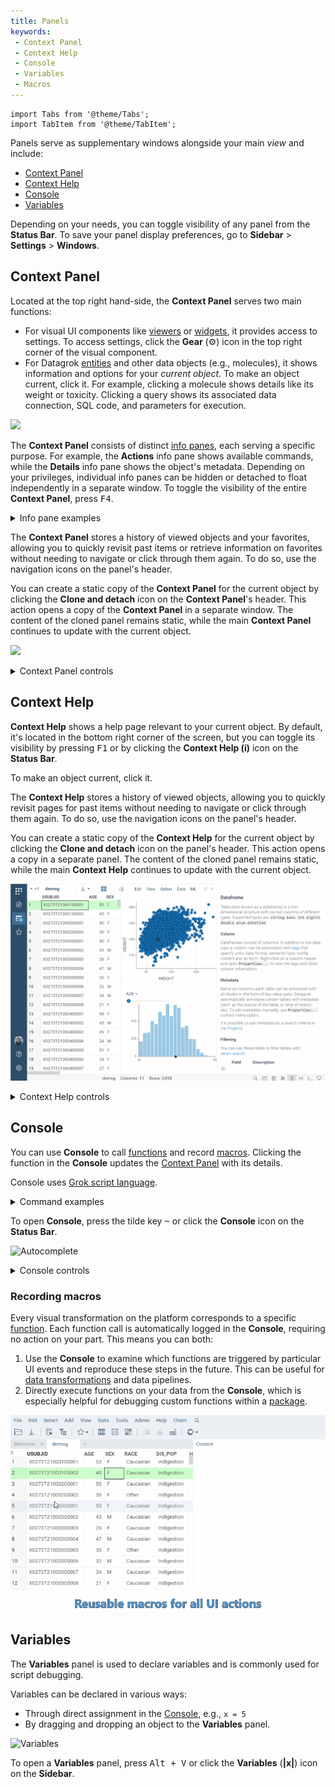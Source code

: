 ```yaml
---
title: Panels
keywords:
 - Context Panel
 - Context Help
 - Console
 - Variables
 - Macros
---
```


```mdx-code-block
import Tabs from '@theme/Tabs';
import TabItem from '@theme/TabItem';
```

Panels serve as supplementary windows alongside your main _view_ and include:

* [Context Panel](#context-panel)
* [Context Help](#context-help) 
* [Console](#console)
* [Variables](#variables)

Depending on your needs, you can toggle visibility of any panel from the
**Status Bar**. To save your panel display preferences, go to **Sidebar** >
**Settings** > **Windows**.

## Context Panel

Located at the top right hand-side, the **Context Panel** serves two main functions:

* For visual UI components like [viewers](../../../visualize/viewers/viewers.md)
or [widgets](../../../visualize/widgets.md), it provides
access to settings. To access settings, click the **Gear** (⚙) icon in the
top right corner of the visual component.
* For Datagrok [entities](../../concepts/objects.md) and other data objects
  (e.g., molecules), it shows information and options for your _current object_.
  To make an object current, click it. For example, clicking a molecule shows
  details like its weight or toxicity. Clicking a query shows its associated
  data connection, SQL code, and parameters for execution.

![](img/context-panel-functions.gif)

The **Context Panel** consists of distinct [info panes](info-panels.md), each
serving a specific purpose. For example, the **Actions** info pane shows
available commands, while the **Details** info pane shows the object's metadata.
Depending on your privileges, individual info panes can be hidden or detached to
float independently in a separate window. To toggle the visibility of the entire
**Context Panel**, press <kbd>F4</kbd>.

<details>
<summary>Info pane examples</summary>

Developers: You can [create custom info panes](../../../develop/how-to/add-info-panel.md).

<Tabs>
<TabItem value="details-actions" label="Details and actions" default>

In this example, the info panes help you browse database objects, get data, and more. For example,
when you click a table, the info panes let you view the table's metadata,
dynamically preview the table's contents, or run queries.

<br/>

![](../../../access/databases/img/db-hierarchy-browser.gif)

</TabItem>

<TabItem value="molecule" label="Calculation and visualization">

In this example, a number of scripts execute when you click a molecule,
including calculation and visualization of the molecule's Gasteiger partial charges,
solubility prediction, toxicity and so on. 
[Learn more about the cheminformatics info panes](../../solutions/domains/chem/chem.md#exploring-chemical-data).

<br/>

![](../../../uploads/gifs/chem-model-augment.gif)

</TabItem>
<TabItem value="image-augmentation" label="Image augmentation">

In this example, a Python script executes against JPEG and JPG files during the
indexing process to get custom metadata (cell count) and performs specified
transformations (segmenting cells). When you click a corresponding image,
the info pane shows augmented file preview and the number of detected cell
segments.

<br/>

![](../../../access/files/img/Cell-image-segmentation.gif)

</TabItem>
<TabItem value="dialogs-apps" label="Running queries">

In this example, a query executes a similarity search on the ChEMBL database.
When you click the query, it shows the **Run** info pane with a
sketcher for drawing query molecules. As you sketch, the **Context Panel** updates
dynamically to show details about your substructure.

<br/>

![](img/info-panes-mini-app.gif)

</TabItem>
</Tabs>
</details>

The **Context Panel** stores a history of viewed objects and your favorites,
allowing you to quickly revisit past items or retrieve information on favorites without
needing to navigate or click through them again. To do so, use the navigation icons on the panel's header.

You can create a static copy of the **Context Panel** for the current object by
clicking the **Clone and detach** icon on the **Context Panel**'s header. This
action opens a copy of the **Context Panel** in a separate window. The content of the cloned panel remains
static, while the main **Context Panel** continues to update with the current
object.

![](img/context-panel-controls.gif)

<details>
<summary>Context Panel controls</summary>

Hover over the panel's header to reveal these icons:

|      Icon        |            Action                                           |
|------------------|-------------------------------------------------------------|
| Back/Forward     | Navigate between viewed objects                             |
| Clone and detach | Detach a copy of the Context Panel preserving its content   |
| Collapse all     | Collapse all info panes                                     |
| Expand all       | Collapse all info panes                                     |
| Favorites        | Show the Context Panel for your favorite object             |

:::note

You can favorite any Datagrok [entity](../../concepts/objects.md) like a data connection, query, or a project.
You can't favorite an individual file or a specific value within a cell. <!--This can be solved with sticky meta.Suggestion submitted-->

:::

</details>

## Context Help

**Context Help** shows a help page relevant to your current object. By default,
it's located in the bottom right corner of the screen, but you can toggle its
visibility by pressing <kbd>F1</kbd> or by clicking the **Context Help
(i)** icon on the **Status Bar**.

To make an object current, click it. 

The **Context Help** stores a history of viewed objects, allowing you to quickly
revisit pages for past items without needing to navigate or click through them
again. To do so, use the navigation icons on the panel's header.

You can create a static copy of the **Context Help** for the current object by
clicking the **Clone and detach** icon on the panel's header. This
action opens a copy in a separate panel. The content of the cloned panel remains
static, while the main **Context Help** continues to update with the current
object.

![](img/context-help.gif)

<details>
<summary>Context Help controls</summary>

|      Icon                |            Action              |
|--------------------------|--------------------------------|
| Back/Forward             | Navigate between visited pages  |
| Home page                | Open Datagrok's wiki home page |
| Clone and extend to view | Open a page as your main view   |
| Open in new tab          | Open the help page in a new browser window      |

</details>

## Console

You can use **Console** to call [functions](../../concepts/functions/functions.md) and record
[macros](../../concepts/functions/functions.md#macros). Clicking the function in
the **Console** updates the [Context Panel](#context-panel) with its details. 

Console uses [Grok script language](../../../develop/under-the-hood/grok-script.md).

<details>
<summary>Command examples</summary>

Run the `Mul` command (multiply two numbers) with the specified parameters:

```
Mul(2,3)
```

Edit parameters of the `Mul` command and evaluate it in a dialog window:

```
Mul
```

Get help for the `Mul` command:

```
Mul?
```

Access the current object from the console with the `o` variable:

```
o.name
```

Select rows with empty values in the `HEIGHT` column:

```
SelectRows("demog", IsNull("HEIGHT"))
```

Extract rows with empty values in the `HEIGHT` column into a new dataframe:

```
ExtractRows("demog", IsNull("HEIGHT"))
```

</details>

To open **Console**, press the tilde key <kbd>~</kbd> or click the **Console**
icon on the **Status Bar**.

![Autocomplete](../../../uploads/gifs/console-autocomplete.gif "Console Autocomplete")

<details>
<summary>Console controls</summary>

At the top of the **Console**, there are two icons:

* **Clear**, which clears the
content of the **Console**
* **Variables**, which opens the [Variables
panel](#variables).

|     Key     |    Action             |
|-------------|-----------------------|
| Tilde `~`   | Open the console      |
| Tab         | Complete a command    |
| Up/Down     | Previous/next command |

</details>

### Recording macros

Every visual transformation on the platform corresponds to a specific [function](../../concepts/functions/functions.md).
Each function call is automatically logged in the **Console**, requiring no
action on your part. This means you can both:

1. Use the **Console** to examine which functions are triggered by particular UI
events and reproduce these steps in the future. This can be useful for [data
transformations](../../../transform/recipe-editor.md) and data pipelines. 
1. Directly execute functions on your data from the **Console**, which is especially helpful for
debugging custom functions within a [package](../../../develop/develop.md#packages).

![Recording Macros](img/console-macros.gif "Console Macros")

## Variables


The **Variables** panel is used to declare variables and is commonly used for script debugging.

Variables can be declared in various ways:

* Through direct assignment in the [Console](#console), e.g., `x = 5`
* By dragging and dropping an object to the **Variables** panel.

![Variables](../../../uploads/navigation/variables.png "Variables View")

To open a **Variables** panel, press <kbd>Alt + V</kbd> or click the **Variables** (**|x|**) icon on the **Sidebar**.